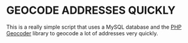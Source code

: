 GEOCODE ADDRESSES QUICKLY
========

This is a really simple script that uses a MySQL database and the [PHP Geocoder](https://github.com/geocoder-php/Geocoder) library to geocode a lot of addresses very quickly.